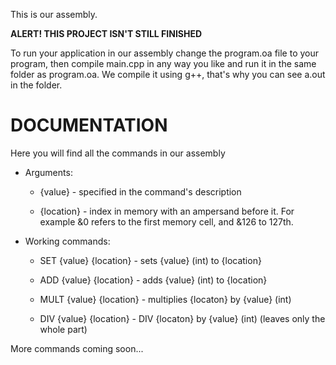 This is our assembly.

**ALERT! THIS PROJECT ISN'T STILL FINISHED**

To run your application in our assembly change the program.oa file to your program, then compile main.cpp in any way you like and run it in the same folder as program.oa. We compile it using g++, that's why you can see a.out in the folder.



# DOCUMENTATION



Here you will find all the commands in our assembly


* Arguments:


  * {value} - specified in the command's description

  * {location} - index in memory with an ampersand before it. For example &0 refers to the first memory cell, and &126 to 127th.


* Working commands:


  * SET {value} {location} - sets {value} (int) to {location}

  * ADD {value} {location} - adds {value} (int) to {location}

  * MULT {value} {location} - multiplies {locaton} by {value} (int)

  * DIV {value} {location} - DIV {locaton} by {value} (int) (leaves only the whole part)


More commands coming soon...
